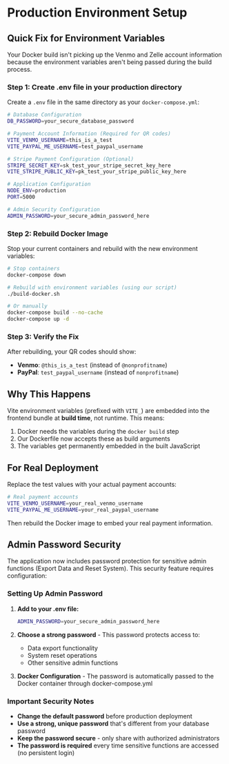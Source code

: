 # Production Environment Setup

## Quick Fix for Environment Variables

Your Docker build isn't picking up the Venmo and Zelle account information because the environment variables aren't being passed during the build process.

### Step 1: Create .env file in your production directory

Create a `.env` file in the same directory as your `docker-compose.yml`:

```bash
# Database Configuration
DB_PASSWORD=your_secure_database_password

# Payment Account Information (Required for QR codes)
VITE_VENMO_USERNAME=this_is_a_test
VITE_PAYPAL_ME_USERNAME=test_paypal_username

# Stripe Payment Configuration (Optional)
STRIPE_SECRET_KEY=sk_test_your_stripe_secret_key_here
VITE_STRIPE_PUBLIC_KEY=pk_test_your_stripe_public_key_here

# Application Configuration
NODE_ENV=production
PORT=5000

# Admin Security Configuration
ADMIN_PASSWORD=your_secure_admin_password_here
```

### Step 2: Rebuild Docker Image

Stop your current containers and rebuild with the new environment variables:

```bash
# Stop containers
docker-compose down

# Rebuild with environment variables (using our script)
./build-docker.sh

# Or manually
docker-compose build --no-cache
docker-compose up -d
```

### Step 3: Verify the Fix

After rebuilding, your QR codes should show:
- **Venmo**: `@this_is_a_test` (instead of `@nonprofitname`)
- **PayPal**: `test_paypal_username` (instead of `nonprofitname`)

## Why This Happens

Vite environment variables (prefixed with `VITE_`) are embedded into the frontend bundle at **build time**, not runtime. This means:

1. Docker needs the variables during the `docker build` step
2. Our Dockerfile now accepts these as build arguments
3. The variables get permanently embedded in the built JavaScript

## For Real Deployment

Replace the test values with your actual payment accounts:

```bash
# Real payment accounts
VITE_VENMO_USERNAME=your_real_venmo_username
VITE_PAYPAL_ME_USERNAME=your_real_paypal_username
```

Then rebuild the Docker image to embed your real payment information.

## Admin Password Security

The application now includes password protection for sensitive admin functions (Export Data and Reset System). This security feature requires configuration:

### Setting Up Admin Password

1. **Add to your .env file:**
   ```bash
   ADMIN_PASSWORD=your_secure_admin_password_here
   ```

2. **Choose a strong password** - This password protects access to:
   - Data export functionality
   - System reset operations
   - Other sensitive admin functions

3. **Docker Configuration** - The password is automatically passed to the Docker container through docker-compose.yml

### Important Security Notes

- **Change the default password** before production deployment
- **Use a strong, unique password** that's different from your database password
- **Keep the password secure** - only share with authorized administrators
- **The password is required** every time sensitive functions are accessed (no persistent login)